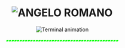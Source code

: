 <p align="center">
  <h1 align="center">
    <img src="https://readme-typing-svg.demolab.com?font=Fira+Code&weight=600&size=32&duration=4000&pause=1000&color=FF00FF&center=true&vCenter=true&width=480&lines=%3E%3E%3E_ANGELO_ROMANO" alt="ANGELO ROMANO" />
  </h1>
</p>
<p align="center">
  <img src="https://readme-typing-svg.demolab.com?font=Fira+Code&pause=1000&color=00FF00&center=true&vCenter=true&width=600&lines=%3E_INITIATING_SEQUENCE...;%3E%3E_NETRUNNER_PROTOCOLS_ONLINE...;%3E%3E%3E_BUILDING_THE_FUTURE_FROM_GDL...;%3E%3E%3E%3E_SYSTEMS_ARE_GO%21" alt="Terminal animation" />
</p>
<p align="center">
  <code style="color:#00FF00;">▰▰▰▰▰▰▰▰▰▰▰▰▰▰▰▰▰▰▰▰▰▰▰▰▰▰▰▰▰▰▰▰▰▰▰▰▰▰▰▰▰▰</code>
</p>
